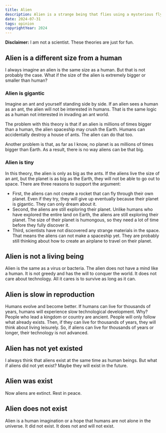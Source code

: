 ```yaml
---
title: Alien
description: Alien is a strange being that flies using a mysterious flying object called an unidentified flying object (UFO). Do aliens exist? I have some theories about aliens.
date: 2024-07-31
tags: opinion
copyrightYear: 2024
---
```


**Disclaimer:** I am not a scientist. These theories are just for fun.

## Alien is a different size from a human

I always imagine an alien is the same size as a human. But that is not probably the case. What if the size of the alien is extremely bigger or smaller than human?

### Alien is gigantic

Imagine an ant and yourself standing side by side. If an alien sees a human as an ant, the alien will not be interested in humans. That is the same logic as a human not interested in invading an ant world.

The problem with this theory is that if an alien is millions of times bigger than a human, the alien spaceship may crush the Earth. Humans can accidentally destroy a house of ants. The alien can do that too.

Another problem is that, as far as I know, no planet is as millions of times bigger than Earth. As a result, there is no way aliens can be that big.

### Alien is tiny

In this theory, the alien is only as big as the ants. If the aliens live the size of an ant, but the planet is as big as the Earth, they will not be able to go out to space. There are three reasons to support the argument:

- First, the aliens can not create a rocket that can fly through their own planet. Even if they try, they will give up eventually because their planet is gigantic. They can only dream about it.
- Second, the aliens are still exploring their planet. Unlike humans who have explored the entire land on Earth, the aliens are still exploring their planet. The size of their planet is humongous, so they need a lot of time before they fully discover it.
- Third, scientists have not discovered any strange materials in the space. That means the aliens can not make a spaceship yet. They are probably still thinking about how to create an airplane to travel on their planet.

## Alien is not a living being

Alien is the same as a virus or bacteria. The alien does not have a mind like a human. It is not greedy and has the will to conquer the world. It does not care about technology. All it cares is to survive as long as it can.

## Alien is slow in reproduction

Humans evolve and become better. If humans can live for thousands of years, humans will experience slow technological development. Why? People who lead a kingdom or country are ancient. People will only follow what already exists. Then, if they can live for thousands of years, they will think about living leisurely. So, if aliens can live for thousands of years or longer, their technology is not advanced.

## Alien has not yet existed

I always think that aliens exist at the same time as human beings. But what if aliens did not yet exist? Maybe they will exist in the future.

## Alien was exist

Now aliens are extinct. Rest in peace.

## Alien does not exist

Alien is a human imagination or a hope that humans are not alone in the universe. It did not exist. It does not and will not exist.
